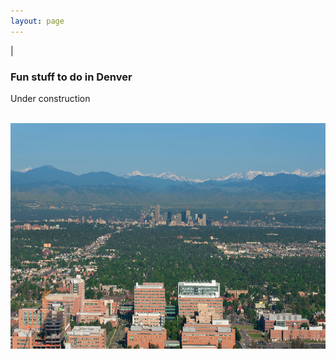 ```yaml
---
layout: page
---
```

|

### Fun stuff to do in Denver   
Under construction

<br>
<img src="/img/anschutz-picture.jpeg" style="width:750px !important;height:361px !important;" />
<br>
